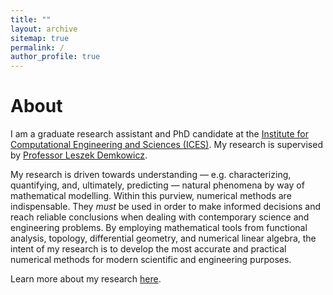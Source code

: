 ```yaml
---
title: ""
layout: archive
sitemap: true
permalink: /
author_profile: true
---
```


<!-- <img src="/assets/images/BigBend2.png" width="340px" alt="Brendan Keith" align="right" /> -->

# About

I am a graduate research assistant and PhD candidate at the [Institute for Computational Engineering and Sciences (ICES)](https://www.ices.utexas.edu/).
My research is supervised by [Professor Leszek Demkowicz](http://users.ices.utexas.edu/~leszek/). <br>

My research is driven towards understanding — e.g. characterizing, quantifying, and, ultimately, predicting — natural phenomena by way of mathematical modelling.
Within this purview, numerical methods are indispensable.
They <em>must</em> be used in order to make informed decisions and reach reliable conclusions when dealing with contemporary science and engineering problems.
By employing mathematical tools from functional analysis, topology, differential geometry, and numerical linear algebra, the intent of my research is to develop the most accurate and practical numerical methods for modern scientific and engineering purposes.

Learn more about my research [here](/research/).

